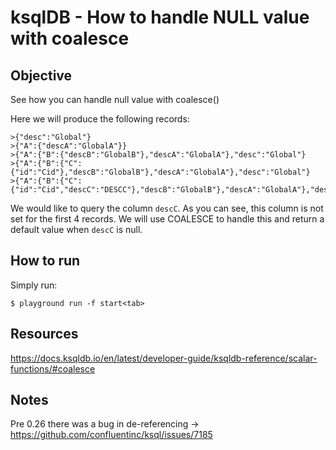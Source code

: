 # ksqlDB - How to handle NULL value with coalesce

## Objective

See how you can handle null value with coalesce()

Here we will produce the following records:
```
>{"desc":"Global"}
>{"A":{"descA":"GlobalA"}}
>{"A":{"B":{"descB":"GlobalB"},"descA":"GlobalA"},"desc":"Global"}
>{"A":{"B":{"C":{"id":"Cid"},"descB":"GlobalB"},"descA":"GlobalA"},"desc":"Global"}
>{"A":{"B":{"C":{"id":"Cid","descC":"DESCC"},"descB":"GlobalB"},"descA":"GlobalA"},"desc":"Global"}
```
We would like to query the column `descC`. As you can see, this column is not set for the first 4 records.
We will use COALESCE to handle this and return a default value when `descC` is null.

## How to run

Simply run:

```
$ playground run -f start<tab>
```

## Resources
https://docs.ksqldb.io/en/latest/developer-guide/ksqldb-reference/scalar-functions/#coalesce

## Notes
Pre 0.26 there was a bug in de-referencing -> https://github.com/confluentinc/ksql/issues/7185

